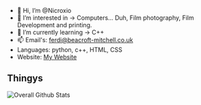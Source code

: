 - 👋 Hi, I’m @Nicroxio
- 👀 I’m interested in -> Computers... Duh, Film photography, Film Development and printing.
- 🌱 I’m currently learning -> C++ 
- 📫 Email's: ferdi@beacroft-mitchell.co.uk
- Languages: python, c++, HTML, CSS
- Website: [My Website](https://nicroxio.co.uk)

## Thingys
![Overall Github Stats](https://github-readme-stats.vercel.app/api?username=Nicroxio&show_icons=true&theme=dracula)



